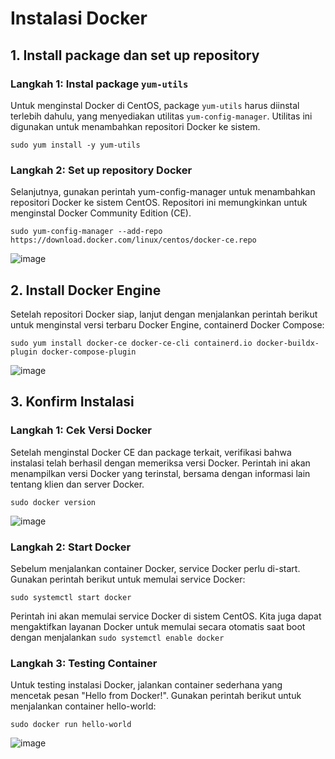 # Instalasi Docker
## 1. Install package dan set up repository

### Langkah 1: Instal package `yum-utils`
Untuk menginstal Docker di CentOS, package `yum-utils` harus diinstal terlebih dahulu, yang menyediakan utilitas `yum-config-manager`. Utilitas ini digunakan untuk menambahkan repositori Docker ke sistem.

`sudo yum install -y yum-utils`

### Langkah 2: Set up repository Docker

Selanjutnya, gunakan perintah yum-config-manager untuk menambahkan repositori Docker ke sistem CentOS. Repositori ini memungkinkan untuk menginstal Docker Community Edition (CE).

`sudo yum-config-manager --add-repo https://download.docker.com/linux/centos/docker-ce.repo`

![image](https://github.com/ivynajohansen/belajar-docker/assets/83331802/a41593c9-1013-4970-ac26-80e095d34acb)

## 2. Install Docker Engine
Setelah repositori Docker siap, lanjut dengan menjalankan perintah berikut untuk menginstal versi terbaru Docker Engine, containerd Docker Compose:

`sudo yum install docker-ce docker-ce-cli containerd.io docker-buildx-plugin docker-compose-plugin`

![image](https://github.com/ivynajohansen/belajar-docker/assets/83331802/d9cd8414-5d33-4b53-a832-40ad83776851)

## 3. Konfirm Instalasi

### Langkah 1: Cek Versi Docker

Setelah menginstal Docker CE dan package terkait, verifikasi bahwa instalasi telah berhasil dengan memeriksa versi Docker. Perintah ini akan menampilkan versi Docker yang terinstal, bersama dengan informasi lain tentang klien dan server Docker.

`sudo docker version`

![image](https://github.com/ivynajohansen/belajar-docker/assets/83331802/20715d73-6bc5-4143-bb69-0c5c36279dd0)

### Langkah 2: Start Docker

Sebelum menjalankan container Docker, service Docker perlu di-start. Gunakan perintah berikut untuk memulai service Docker:

`sudo systemctl start docker`

Perintah ini akan memulai service Docker di sistem CentOS. Kita juga dapat mengaktifkan layanan Docker untuk memulai secara otomatis saat boot dengan menjalankan `sudo systemctl enable docker`

### Langkah 3: Testing Container

Untuk testing instalasi Docker, jalankan container sederhana yang mencetak pesan "Hello from Docker!". Gunakan perintah berikut untuk menjalankan container hello-world:

`sudo docker run hello-world`

![image](https://github.com/ivynajohansen/belajar-docker/assets/83331802/17cba369-b03d-4f7c-a23f-30cdd90d27f9)
